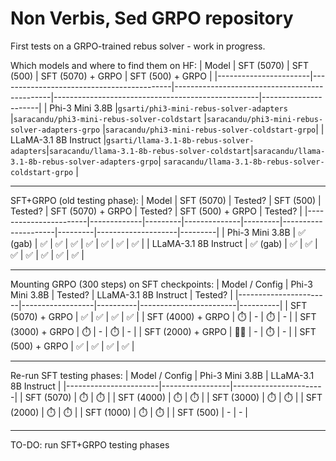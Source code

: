 # Non Verbis, Sed GRPO repository

First tests on a GRPO-trained rebus solver - work in progress.

Which models and where to find them on HF:
| Model                 | SFT (5070)                                | SFT (500)                                     | SFT (5070) + GRPO                                 | SFT (500) + GRPO |
|-----------------------|-------------------------------------------|-----------------------------------------------|---------------------------------------------------|----------------------|
| Phi-3 Mini 3.8B       |`gsarti/phi3-mini-rebus-solver-adapters`   |`saracandu/phi3-mini-rebus-solver-coldstart`   |`saracandu/phi3-mini-rebus-solver-adapters-grpo`   |`saracandu/phi3-mini-rebus-solver-coldstart-grpo`|
| LLaMA-3.1 8B Instruct |`gsarti/llama-3.1-8b-rebus-solver-adapters`|`saracandu/llama-3.1-8b-rebus-solver-coldstart`|`saracandu/llama-3.1-8b-rebus-solver-adapters-grpo`| `saracandu/llama-3.1-8b-rebus-solver-coldstart-grpo` |

---

SFT+GRPO (old testing phase):
| Model                 | SFT (5070)   | Tested? | SFT (500)   | Tested? | SFT (5070) + GRPO   | Tested? | SFT (500) + GRPO   | Tested? |
|-----------------------|-------------|---------|--------------|---------|---------------------|---------|--------------------|---------|
| Phi-3 Mini 3.8B       | ✅​ (gab)    | ✅       | ✅​           | ✅      | ✅​                  | ✅      | ✅​                   | ✅      |
| LLaMA-3.1 8B Instruct | ✅​ (gab)    | ✅       | ✅​           | ✅      | ✅​                  | ✅      | ✅                   | ✅      |

---

Mounting GRPO (300 steps) on SFT checkpoints:
| Model / Config        | Phi-3 Mini 3.8B | Tested? | LLaMA-3.1 8B Instruct | Tested? |
|-----------------------|------------------|----------|------------------------|----------|
| SFT (5070) + GRPO     | ✅               | ✅       | ✅                      | ✅       |
| SFT (4000) + GRPO     | ⏱️                | -        | ⏱️                      | -        |
| SFT (3000) + GRPO     | ⏱️                | -        | ⏱️                      | -        |
| SFT (2000) + GRPO     | 🏃🏼​                | -        | ⏱️                      | -        |
| SFT (500) + GRPO      | ✅                 | ✅         | ✅                      | ✅         |

---

Re-run SFT testing phases:
| Model / Config        | Phi-3 Mini 3.8B | LLaMA-3.1 8B Instruct |
|-----------------------|-----------------|-----------------------|
| SFT (5070)            | ⏱️               | ⏱️                    |
| SFT (4000)            | ⏱️               | ⏱️                    |
| SFT (3000)            | ⏱️               | ⏱️                    |
| SFT (2000)            | ⏱️               | ⏱️                    |
| SFT (1000)            | ⏱️​               | ⏱️                    |
| SFT (500)             | -               | -                     |

---

TO-DO: run SFT+GRPO testing phases


